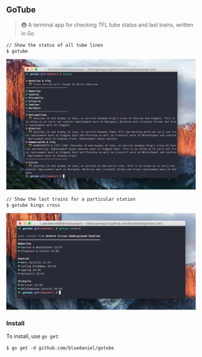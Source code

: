 ## GoTube

> :metro: A terminal app for checking TFL tube status and last trains, written in Go

```console
// Show the status of all tube lines
$ gotube
```

<img src="screenshots/status.png"/>

```console
// Show the last trains for a particular station
$ gotube kings cross
```

<img src="screenshots/search.png"/>

### Install

To install, use `go get`:

```console
$ go get -d github.com/bluedaniel/gotube
```
